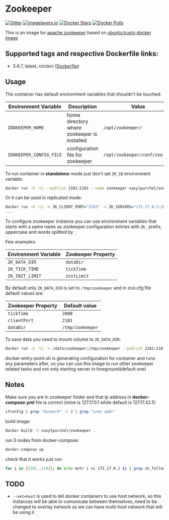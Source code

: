 # Zookeeper

[![Gitter](https://img.shields.io/gitter/room/vasyl-purchel/zookeeper.svg)](https://gitter.im/vasyl-purchel/zookeeper)
[![imagelayers.io](https://badge.imagelayers.io/vasylpurchel/zookeeper:latest.svg)](https://imagelayers.io/?images=vasylpurchel/zookeeper:latest)
[![Docker Stars](https://img.shields.io/docker/stars/vasylpurchel/zookeeper.svg)](https://hub.docker.com/r/vasylpurchel/zookeeper/)
[![Docker Pulls](https://img.shields.io/docker/pulls/vasylpurchel/zookeeper.svg)](https://hub.docker.com/r/vasylpurchel/zookeeper)


This is an image for [apache zookeeper][1] based on [ubuntu:trusty docker image][2]

## Supported tags and respective Dockerfile links:

 * 3.4.7, latest, circleci ([Dockerfile][3])

## Usage

The container has default environment variables that shouldn't be touched:

| Environment Variable | Description | Value |
| -------------------- | ----------- | ----- |
| ```ZOOKEEPER_HOME``` | home directory where zookeeper is installed | ```/opt/zookeeper/``` |
| ```ZOOKEEPER_CONFIG_FILE``` | configuration file for zookeeper | ```/opt/zookeeper/conf/zoo.cfg``` |

To run container in **standalone** mode just don't set ```ZK_ID``` environment variable:

```bash
docker run -d -ti --publish 2181:2181 --name zookeeper vasylpurchel/zookeeper
```

Or it can be used in replicated mode:

```bash
docker run -d -ti -e ZK_CLIENT_PORT="2181" -e ZK_SERVERS="172.17.0.1:2888:3888 172.17.0.1:2889:3889 172.17.0.1:2890:3890" -e ZK_ID=1 --publish 2181:2181 --publish 2888:2888 --publish 3888:3888 --name zookeeper-node-1 vasylpurchel/zookeeper
...
```

To configure zookeeper instance you can use environment variables that starts with a same name as zookeeper configuration entries with ```ZK_``` prefix, uppercase and words splitted by ```_```

Few examples:

| Environment Variable | Zookeeper Property |
| -------------------- | ------------------ |
| ```ZK_DATA_DIR``` | ```dataDir``` |
| ```ZK_TICK_TIME``` | ```tickTime``` |
| ```ZK_INIT_LIMIT``` | ```initLimit``` |

By default only ```ZK_DATA_DIR``` is set to ```/tmp/zookeeper``` and in zoo.cfg file default values are:

| Zookeeper Property | Default value |
| ------------------ | ------------- |
| ```tickTime``` | ```2000``` |
| ```clientPort``` | ```2181``` |
| ```dataDir``` | ```/tmp/zookeeper``` |

To save data you need to mount volume to ```ZK_DATA_DIR```:

```bash
docker run -d -ti -v /data/zookeeper:/tmp/zookeeper --publish 2181:2181 --name zookeeper vasylpurchel/zookeeper
```

docker-entry-point.sh is generating configuration for container and runs any parameters after,
so you can use this image to run other zookeeper related tasks and not only starting server in foreground(default one)

## Notes

Make sure you are in zookeeper folder and that ip address in **docker-compose.yml** file is correct (mine is 127.17.0.1 while default is 127.17.42.1):

```bash
ifconfig | grep "docker0" -C 2 | grep "inet addr"
```

build image:

```bash
docker build -t vasylpurchel/zookeeper .
```

run 3 nodes from docker-compose:

```bash
docker-compose up
```

check that it works just run:

```bash
for i in {2181..2183}; do echo mntr | nc 172.17.0.1 $i | grep zk_followers ; done
```

## TODO

 * `--net=host` is used to tell docker containers to use host network, so this instances will be able to comunicate between themselves, need to be changed to overlay network so we can have multi-host network that will be using it

[1]: https://zookeeper.apache.org/
[2]: https://hub.docker.com/_/ubuntu/
[3]: https://github.com/vasyl-purchel/zookeeper-docker/blob/master/Dockerfile
